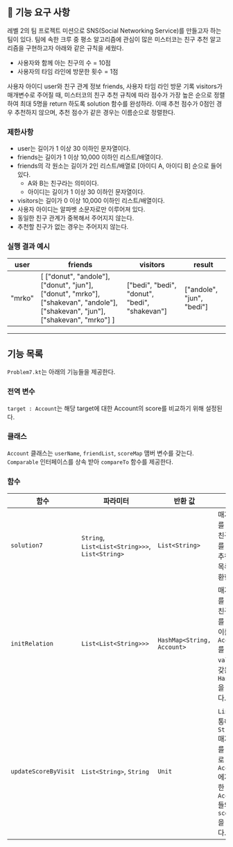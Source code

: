 ## 🚀 기능 요구 사항

레벨 2의 팀 프로젝트 미션으로 SNS(Social Networking Service)를 만들고자 하는 팀이 있다. 팀에 속한 크루 중 평소 알고리즘에 관심이 많은 미스터코는 친구 추천 알고리즘을 구현하고자 아래와 같은 규칙을 세웠다.

- 사용자와 함께 아는 친구의 수 = 10점
- 사용자의 타임 라인에 방문한 횟수 = 1점

사용자 아이디 user와 친구 관계 정보 friends, 사용자 타임 라인 방문 기록 visitors가 매개변수로 주어질 때, 미스터코의 친구 추천 규칙에 따라 점수가 가장 높은 순으로 정렬하여 최대 5명을 return 하도록 solution 함수를 완성하라. 이때 추천 점수가 0점인 경우 추천하지 않으며, 추천 점수가 같은 경우는 이름순으로 정렬한다.

### 제한사항

- user는 길이가 1 이상 30 이하인 문자열이다.
- friends는 길이가 1 이상 10,000 이하인 리스트/배열이다.
- friends의 각 원소는 길이가 2인 리스트/배열로 [아이디 A, 아이디 B] 순으로 들어있다.
    - A와 B는 친구라는 의미이다.
    - 아이디는 길이가 1 이상 30 이하인 문자열이다.
- visitors는 길이가 0 이상 10,000 이하인 리스트/배열이다.
- 사용자 아이디는 알파벳 소문자로만 이루어져 있다.
- 동일한 친구 관계가 중복해서 주어지지 않는다.
- 추천할 친구가 없는 경우는 주어지지 않는다.

### 실행 결과 예시

| user | friends | visitors | result |
| --- | --- | --- | --- |
| "mrko" | [ ["donut", "andole"], ["donut", "jun"], ["donut", "mrko"], ["shakevan", "andole"], ["shakevan", "jun"], ["shakevan", "mrko"] ] | ["bedi", "bedi", "donut", "bedi", "shakevan"] | ["andole", "jun", "bedi"] |

---

## 기능 목록
`Problem7.kt`는 아래의 기능들을 제공한다.

### 전역 변수
`target : Account`는 해당 target에 대한 Account의 score를 비교하기 위해 설정된다.
### 클래스
`Account` 클래스는 `userName`, `friendList`, `scoreMap` 맴버 변수를 갖는다.  
`Comparable` 인터페이스를 상속 받아 `compareTo` 함수를 제공한다.

### 함수
|함수| 파라미터                                  | 반환 값                     |설명|
|---|---------------------------------------|--------------------------|---|
|`solution7`| `String`, `List<List<String>>>`, `List<String>` | `List<String>`             |매개변수를 통해 친구 관계를 만들고 추천 친구 목록을 반환한다.|
|`initRelation`| `List<List<String>>>`                 | `HashMap<String, Account>` |매개변수를 통해 친구 관계를 만들고 이름과 `Account`를 `key`, `value`로 갖는 `HashMap`을 반환한다.|
|`updateScoreByVisit`| `List<String>`, `String `               |`Unit`|`List`를 통해 `String` 매개변수를 이름으로 가지는 `Account`에게 방문한 `Account`들의 `scoreMap`을 갱신한다.| 